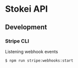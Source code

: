 # Stokei API

## Development

### Stripe CLI

Listening webhook events

```bash
$ npm run stripe:webhooks:start
```

